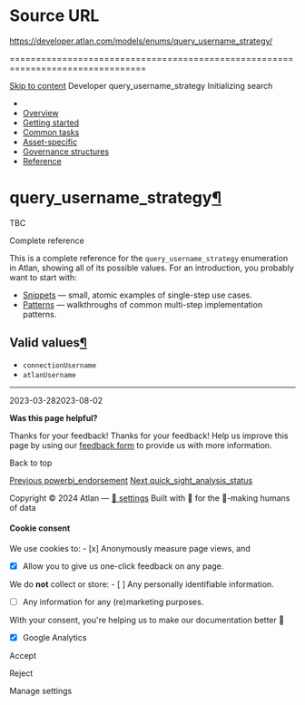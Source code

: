 # Source URL
https://developer.atlan.com/models/enums/query_username_strategy/

================================================================================

<!--
canonical: https://developer.atlan.com/models/enums/query_username_strategy/
meta-content-security-policy: object-src 'none'; base-uri 'self'; manifest-src 'self'; media-src 'self';
meta-description: Dear Developers
meta-generator: mkdocs-1.6.1, mkdocs-material-9.6.14
meta-og-description: Dear Developers
meta-og-image: https://developer.atlan.com/assets/images/social/models/enums/query_username_strategy.png
meta-og-image-height: 630
meta-og-image-type: image/png
meta-og-image-width: 1200
meta-og-title: query_username_strategy - Developer
meta-og-type: website
meta-og-url: https://developer.atlan.com/models/enums/query_username_strategy/
meta-twitter:card: summary_large_image
meta-twitter:description: Dear Developers
meta-twitter:image: https://developer.atlan.com/assets/images/social/models/enums/query_username_strategy.png
meta-twitter:title: query_username_strategy - Developer
meta-viewport: width=device-width,initial-scale=1
title: query_username_strategy - Developer
-->

[Skip to content](#query_username_strategy) Developer query\_username\_strategy Initializing search 

* 
* [Overview](../../..)
* [Getting started](../../../getting-started/)
* [Common tasks](../../../snippets/)
* [Asset\-specific](../../../patterns/)
* [Governance structures](../../../governance/)
* [Reference](../../../reference/)

query\_username\_strategy[¶](#query_username_strategy "Permanent link")
=======================================================================

TBC

Complete reference

This is a complete reference for the `query_username_strategy` enumeration in Atlan, showing all of its possible values. For an introduction, you probably want to start with:

* [Snippets](../../../snippets/) — small, atomic examples of single\-step use cases.
* [Patterns](../../../patterns/) — walkthroughs of common multi\-step implementation patterns.

Valid values[¶](#valid-values "Permanent link")
-----------------------------------------------

* `connectionUsername`
* `atlanUsername`

---

2023\-03\-282023\-08\-02

**Was this page helpful?**

Thanks for your feedback! Thanks for your feedback! Help us improve this page by using our [feedback form](https://docs.google.com/forms/d/e/1FAIpQLScfoq7vqEn8S4QvN0ehPp0MRy6WYK5x-okJDqD69lHgoPPWtg/viewform?usp=pp_url&entry.1800719315=/models/enums/query_username_strategy/) to provide us with more information. 

Back to top

[Previous powerbi\_endorsement](../powerbi_endorsement/) [Next quick\_sight\_analysis\_status](../quick_sight_analysis_status/) 

Copyright © 2024 Atlan — [🍪 settings](#__consent) 
Built with 💙 for the 🤖\-making humans of data 

#### Cookie consent

We use cookies to: - [x] Anonymously measure page views, and
- [x] Allow you to give us one\-click feedback on any page.

 We do **not** collect or store: - [ ] Any personally identifiable information.
- [ ] Any information for any (re)marketing purposes.

 With your consent, you're helping us to make our documentation better 💙

- [x] Google Analytics

Accept

Reject

Manage settings

